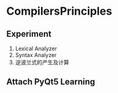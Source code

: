 # CompilersPrinciples
## Experiment
1. Lexical Analyzer
2. Syntax Analyzer
3. 逆波兰式的产生及计算

## Attach PyQt5 Learning
